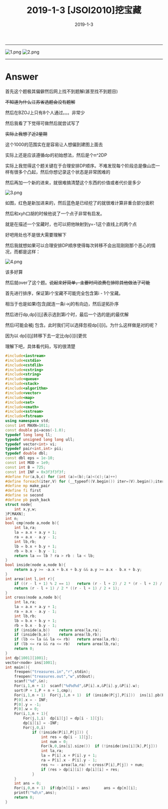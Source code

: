 ﻿---
layout: post
title: 2019-1-3 [JSOI2010]挖宝藏

date: 2019-1-3
categories: blog
tags: [JSOI,2010]
description: BZOJ5023
---

---------------------
![1.png](https://i.loli.net/2019/01/03/5c2e0a01dc38d.png)
![2.png](https://i.loli.net/2019/01/03/5c2e0a12dc7de.png)


---------------------------------------------------------------------------------------------------------

# Answer

首先这个题极其偏僻然后网上找不到题解(甚至找不到题目)

~~不知道为什么江苏省选题会没有题解~~

然后在BZOJ上只有8个人通过。。。非常少

然后我看了下觉得可做然后就尝试写了

~~实际上我想了近2星期~~

这个1000的范围实在是容易让人想偏到建图上面去

实际上还是应该遵循dp的初始想法，然后是个n^2DP

实际上我觉得这个题关键在于合理安排DP顺序。不难发现每个阶段总是像山峦一样有很多个凸起，然后你想记录这个状态是非常困难的

然后再加一个新的进来，就很难搞清楚这个东西的价值或者代价是多少

![3.png](https://i.loli.net/2019/01/03/5c2e0c3a171bf.png)

如图，红色是新加进来的，然后蓝色是已经挖了的就很难计算非重合部分面积

然后和xyh口胡的时候他说了一个点子非常有启发。

就是在描述一个宝藏时，也可以把他映射到y=-1这个直线上的两个点

好吧用处也不是很大需要理解下

然后我就想如果可以合理安排DP顺序使得每次转移不会出现刚刚那个恶心的情况，而都是这样：

![4.png](https://i.loli.net/2019/01/03/5c2e0cddaa49d.png)

该多好算

然后就over了这个题。~~说起来好简单，主要时间浪费在排除其他做法了可能~~

首先进行排序，保证第i个宝藏不可能完全包含第i - 1个宝藏。

相当于也是如果i包含j就连一条i->j的有向边，然后逆拓扑序

然后进行dp,dp[i][j]表示选到第i个时，最后一个选的是j的最优解

然后i可能会被j 包含。此时我们可以选择忽视dp[i][i]。为什么这样做是对的呢？

因为以 dp[i][j]转移下去一定比dp[i][i]更优

理解下吧，具体看代码，写的很清楚

``` c++
#include<iostream>
#include<cstdio>
#include<cstdlib>
#include<cstring>
#include<string>
#include<queue>
#include<stack>
#include<algorithm>
#include<vector>
#include<map>
#include<set>
#include<cmath>
#include<sstream>
#include<fstream>
using namespace std;
const int MAXN=1011;
const double pi=acos(-1.0);
typedef long long ll;
typedef unsigned long long ull;
typedef vector<int> vi;
typedef pair<int,int> pii;
typedef double dbl;
const dbl eps = 1e-10;
const int MOD = 1e9;
const int B = 725;
const int INF = 0x3f3f3f3f;
#define For(a,b,c) for (int (a)=(b);(a)<(c);(a)++)
#define foreach(iter,V) for (__typeof((V.begin()) iter=(V).begin();iter!=(V).end();iter++)
#define mp make_pair
#define fi first
#define se second
#define pb push_back
struct node{
	int x,y,w;
}P[MAXN];
int n;
bool cmp(node a,node b){
	int la,ra;
	la = a.x + a.y + 1;
	ra = a.x - a.y - 1;
	int lb,rb;
	lb = b.x + b.y + 1;
	rb = b.x - b.y - 1;
	return la == lb ? ra > rb : la < lb;
} 
bool inside(node a,node b){
	return a.y >= -a.x + b.x + b.y && a.y >= a.x - b.x + b.y;
}
int area(int l,int r){
	if ((r - l + 1) % 2 == 1)	return (r - l + 2) / 2 * (r - l + 2) / 2;
	return (r - l + 1) / 2 * ((r - l + 1) / 2 + 1);
}
int cross(node a,node b){
	int la,ra;
	la = a.x + a.y + 1;
	ra = a.x - a.y - 1;
	int lb,rb;
	lb = b.x + b.y + 1;
	rb = b.x - b.y - 1;
	if (inside(a,b))	return area(la,ra);
	if (inside(b,a))	return area(lb,rb);
	if (lb <= la && la <= rb)	return area(la,rb);
	if (lb <= ra && ra <= rb)	return area(lb,ra);
	return 0;
}
int dp[1001][1001];
vector<node> ins[1001];
int main(){
	freopen("treasures.in","r",stdin);
	freopen("treasures.out","w",stdout);
	scanf("%d",&n);
	For(i,1,n + 1)	scanf("%d%d%d",&P[i].x,&P[i].y,&P[i].w);
	sort(P + 1,P + n + 1,cmp);
	For(i,1,n + 1)	For(j,1,n + 1)	if (inside(P[j],P[i]))	ins[i].pb(P[j]);
	P[0].x = - INF;
	P[0].y = -1;
	P[0].w = 0;
	For(i,1,n + 1){
		For(j,1,i)	dp[i][j] = dp[i - 1][j];
		dp[i][i] = -INF;
		For(j,0,i)
			if (!inside(P[i],P[j])) {
				int res = dp[i - 1][j];
				int num = 0;
				For(k,0,ins[i].size())	if (!inside(ins[i][k],P[j]))	num += ins[i][k].w;
				int la,ra;
				la = P[i].x + P[i].y + 1;
				ra = P[i].x - P[i].y - 1;
				res += - area(la,ra) + cross(P[i],P[j]) + num;
				if (res > dp[i][i])	dp[i][i] = res;
			}
	}
	int ans = 0;
	For(i,0,n + 1)	if(dp[n][i] > ans) 		ans = dp[n][i];
	printf("%d\n",ans);	
	return 0;
} 
```
